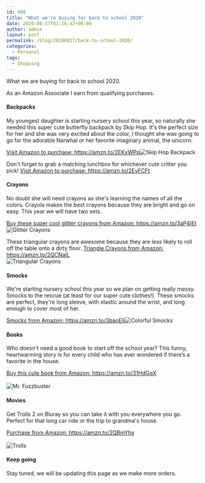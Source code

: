 ```yaml
---
id: 000
title: "What we're buying for back to school 2020"
date: 2020-08-17T01:16:42+00:00
author: admin
layout: post
permalink: /blog/20200817/back-to-school-2020/
categories:
  - Personal
tags:
  - Shopping
---
```


What we are buying for back to school 2020.

As an Amazon Associate I earn from qualifying purchases.

#### Backpacks
My youngest daughter is starting nursery school this year, so naturally she needed this super cute butterfly backpack by Skip Hop. It's the perfect size for her and she was very excited about the color, I thought she was going to go for the adorable Narwhal or her favorite imaginary animal, the unicorn.

<a target="_blank" href="https://amzn.to/2EKxWPp">Visit Amazon to purchase: https://amzn.to/2EKxWPp<img class="img-responsive" title="Skip Hop Backpack" src="{{ site.url | prepend: site.baseurl }}/images/posts/2020/08/skip-hop-backpack.jpg" alt="Skip Hop Backpack" /></a>

Don't forget to grab a matching lunchbox for whichever cute critter you pick!
<a target="_blank" href="https://amzn.to/2EvFCFt">Visit Amazon to purchase: https://amzn.to/2EvFCFt</a>


#### Crayons
No doubt she will need crayons as she's learning the names of all the colors. Crayola makes the best crayons because they are bright and go on easy. This year we will have two sets.

<a target="_blank" href="https://amzn.to/3aP4iEt">Buy these super cool glitter crayons from Amazon: https://amzn.to/3aP4iEt<img class="img-responsive blog-image" title="Glitter Crayons" src="{{ site.url | prepend: site.baseurl }}/images/posts/2020/08/crayons-glitter.jpg" alt="Glitter Crayons" /></a>

These triangular crayons are awesome because they are less likely to roll off the table onto a dirty floor.
<a target="_blank" href="https://amzn.to/2QCNaIL">
Triangle Crayons from Amazon: https://amzn.to/2QCNaIL
<br>
<img class="img-responsive blog-image" title="Triangular Crayons" src="{{ site.url | prepend: site.baseurl }}/images/posts/2020/08/crayola-triangular.jpg" alt="Triangular Crayons" />
</a>

#### Smocks
We're starting nursery school this year so we plan on getting really messy. Smocks to the rescue (at least for our super cute clothes!). These smocks are perfect, they're long sleeve, with elastic around the wrist, and long enough to cover most of her.

<a target="_blank" href="https://amzn.to/3baoEIj">Smocks from Amazon: https://amzn.to/3baoEIj<img class="img-responsive blog-image" title="Colorful Smocks" src="{{ site.url | prepend: site.baseurl }}/images/posts/2020/08/smocks.jpg" alt="Colorful Smocks" /></a>

#### Books
Who doesn't need a good book to start off the school year? This funny, heartwarming story is for every child who has ever wondered if there’s a favorite in the house.

<a target="_blank" href="https://amzn.to/31HdGqX">Buy this cute book from Amazon: https://amzn.to/31HdGqX <br><br><img class="img-responsive blog-image" title="Mr. Fuzzbuster" src="{{ site.url | prepend: site.baseurl }}/images/posts/2020/08/fuzzbuster.jpg" alt="Mr. Fuzzbuster" /></a>

#### Movies
Get Trolls 2 on Bluray so you can take it with you everywhere you go. Perfect for that long car ride or the trip to grandma's house.

<a target="_blank" href="https://amzn.to/2QBmYhx">Purchase from Amazon: https://amzn.to/2QBmYhx <br><br><img class="img-responsive blog-image" title="Trolls" src="{{ site.url | prepend: site.baseurl }}/images/posts/2020/08/trolls.jpg" alt="Trolls"/></a>

#### Keep going
Stay tuned, we will be updating this page as we make more orders.